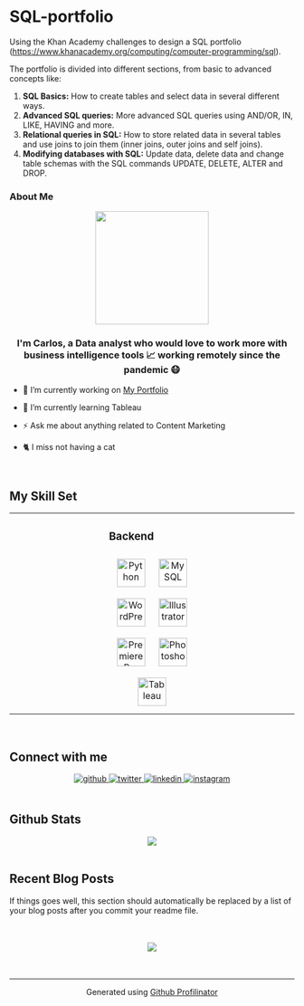 # SQL-portfolio
Using the Khan Academy challenges to design a SQL portfolio (https://www.khanacademy.org/computing/computer-programming/sql).

The portfolio is divided into different sections, from basic to advanced concepts like:
<ol>
<li><b>SQL Basics:</b>
How to create tables and select data in several different ways.</li>

<li><b>Advanced SQL queries:</b>
More advanced SQL queries using AND/OR, IN, LIKE, HAVING and more.</li>

<li><b>Relational queries in SQL:</b>
How to store related data in several tables and use joins to join them (inner joins, outer joins and self joins).</li>

<li><b>Modifying databases with SQL:</b>
Update data, delete data and change table schemas with the SQL commands UPDATE, DELETE, ALTER and DROP.</li>
  </ol>

### About Me  
<div align="center">
<img src="https://media4.giphy.com/media/v1.Y2lkPTc5MGI3NjExZWQ2Zjg3ZjBkYTQyMTJlYzYzNTg4NDAwOTNiNDRmMTM1ODBmMjc4YSZlcD12MV9pbnRlcm5hbF9naWZzX2dpZklkJmN0PWc/92cu6TfCZDVRBkmmDu/giphy.gif" align="center" height="" width="200" />
</div>  
  

### <div align="center">I'm Carlos, a Data analyst who would love to work more with business intelligence tools 📈 working remotely since the pandemic 😷</div>  
  

- 🔭 I’m currently working on [My Portfolio](https://LiderazgoEmpresarial.Biz)  
  

- 🌱 I’m currently learning Tableau  
  

- ⚡ Ask me about anything related to Content Marketing  
  

- 🐈 I miss not having a cat  
  

<br/>  


## My Skill Set  
<table><tr><td valign="top" width="33%">



</td><td valign="top" width="33%">



### Backend  
<div align="center">  
<a href="https://www.python.org/" target="_blank"><img style="margin: 10px" src="https://profilinator.rishav.dev/skills-assets/python-original.svg" alt="Python" height="50" /></a>  
<a href="https://www.mysql.com/" target="_blank"><img style="margin: 10px" src="https://profilinator.rishav.dev/skills-assets/mysql-original-wordmark.svg" alt="MySQL" height="50" /></a>  
<a href="https://wordpress.com/" target="_blank"><img style="margin: 10px" src="https://profilinator.rishav.dev/skills-assets/wordpress.png" alt="WordPress" height="50" /></a>  
<a href="https://www.adobe.com/in/products/illustrator.html" target="_blank"><img style="margin: 10px" src="https://profilinator.rishav.dev/skills-assets/adobe_illustrator-icon.svg" alt="Illustrator" height="50" /></a>  
<a href="https://www.adobe.com/in/products/premiere.html" target="_blank"><img style="margin: 10px" src="https://profilinator.rishav.dev/skills-assets/adobepremierepro.png" alt="Premiere Pro" height="50" /></a>  
<a href="https://www.adobe.com/in/products/photoshop.html" target="_blank"><img style="margin: 10px" src="https://profilinator.rishav.dev/skills-assets/photoshop-plain.svg" alt="Photoshop" height="50" /></a>  
<a href="https://www.tableau.com/" target="_blank"><img style="margin: 10px" src="https://profilinator.rishav.dev/skills-assets/tableau.svg" alt="Tableau" height="50" /></a>  
</div>

</td><td valign="top" width="33%">



</td></tr></table>  

<br/>  


## Connect with me  
<div align="center">
<a href="https://github.com/CarlosChenCid" target="_blank">
<img src=https://img.shields.io/badge/github-%2324292e.svg?&style=for-the-badge&logo=github&logoColor=white alt=github style="margin-bottom: 5px;" />
</a>
<a href="https://twitter.com/lidernegocio" target="_blank">
<img src=https://img.shields.io/badge/twitter-%2300acee.svg?&style=for-the-badge&logo=twitter&logoColor=white alt=twitter style="margin-bottom: 5px;" />
</a>
<a href="https://linkedin.com/in/carlosachen" target="_blank">
<img src=https://img.shields.io/badge/linkedin-%231E77B5.svg?&style=for-the-badge&logo=linkedin&logoColor=white alt=linkedin style="margin-bottom: 5px;" />
</a>
<a href="https://instagram.com/carlosachen" target="_blank">
<img src=https://img.shields.io/badge/instagram-%23000000.svg?&style=for-the-badge&logo=instagram&logoColor=white alt=instagram style="margin-bottom: 5px;" />
</a>  
</div>  
  

<br/>  


## Github Stats  
<div align="center"><img src="https://github-readme-stats.vercel.app/api?username=CarlosChenCid&show_icons=true&count_private=true&hide_border=true" align="center" /></div>  

<br/>  


## Recent Blog Posts  
<!-- BLOG-POST-LIST:START -->  
If things goes well, this section should automatically be replaced by a list of your blog posts after you commit your readme file. 
<!-- BLOG-POST-LIST:END -->  

<br/>  

  

<br/>  

<div align="center">
<img src="https://komarev.com/ghpvc/?username=CarlosChenCid&&style=flat-square" align="center" />
</div>  
  

<br/>  

<div align="center"></div>
<br />

----
<div align="center">Generated using <a href="https://profilinator.rishav.dev/" target="_blank">Github Profilinator</a></div>
